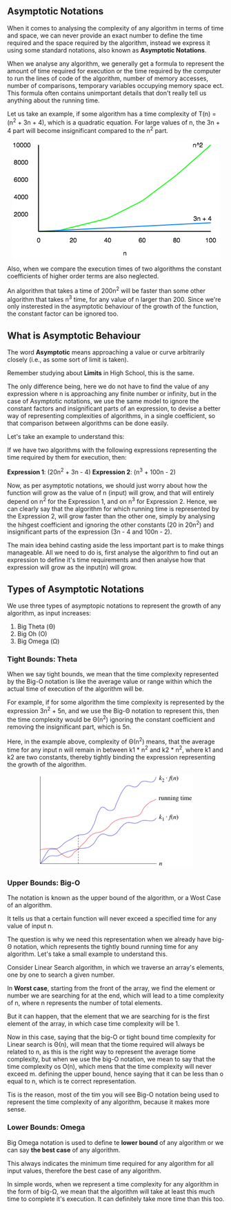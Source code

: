 
## Asymptotic Notations

When it comes to analysing the complexity of any algorithm in terms of time and space, we can never provide an exact number to define the time required and the space required by the algorithm, instead we express it using some standard notations, also known as **Asymptotic Notations**.

When we analyse any algorithm, we generally get a formula to represent the amount of time required for execution or the time required by the computer to run the lines of code of the algorithm, number of memory accesses, number of comparisons, temporary variables occupying memory space ect. This formula often contains unimportant details that don't really tell us anything about the running time. 

Let us take an example, if some algorithm has a time complexity of T(n) = (n<sup>2</sup> + 3n + 4), which is a quadratic equation. For large values of n, the 3n + 4 part will become insignificant compared to the n<sup>2</sup> part.

<p align="center">
  <img src="https://github.com/Darius0852/Data-Structures-and-Algorithms/blob/main/StudyTonightNotes/Images/aysmptotic-notation-1.webp" />
</p>

Also, when we compare the execution times of two algorithms the constant coefficients of higher order terms are also neglected.

An algorithm that takes a time of 200n<sup>2</sup> will be faster than some other algorithm that takes n<sup>3</sup> time, for any value of n larger than 200. Since we're only insterested in the asymptotic behaviour of the growth of the function, the constant factor can be ignored too. 

## What is Asymptotic Behaviour

The word **Asymptotic** means approaching a value or curve arbitrarily closely (i.e., as some sort of limit is taken).

Remember studying about **Limits** in High School, this is the same. 

The only difference being, here we do not have to find the value of any expression where n is approaching any finite number or infinity, but in the case of Asymptotic notations, we use the same model to ignore the constant factors and insignificant parts of an expression, to devise a better way of representing complexities of algorithms, in a single coefficient, so that comparison between algorithms can be done easily. 

Let's take an example to understand this:

If we have two algorithms with the following expressions representing the time required by them for execution, then:

**Expression 1**: (20n<sup>2</sup> + 3n - 4)
**Expression 2**: (n<sup>3</sup> + 100n - 2)

Now, as per asymptotic notations, we should just worry about how the function will grow as the value of n (input) will grow, and that will entirely depend on n<sup>2</sup> for the Expression 1, and on n<sup>3</sup> for Expression 2. Hence, we can clearly say that the algorithm for which running time is represented by the Expression 2, will grow faster than the other one, simply by analysing the hihgest coefficient and ignoring the other constants (20 in 20n<sup>2</sup>) and insignificant parts of the expression (3n - 4 and 100n - 2).

The main idea behind casting aside the less important part is to make things manageable. All we need to do is, first analyse the algorithm to find out an expression to define it's time requirements and then analyse how that expression will grow as the input(n) will grow.

## Types of Asymptotic Notations

We use three types of asymptopic notations to represent the growth of any algorithm, as input increases:

1) Big Theta (Θ)
2) Big Oh (O)
3) Big Omega (Ω)

### Tight Bounds: Theta 

When we say tight bounds, we mean that the time complexity represented by the Big-O notation is like the average value or range within which the actual time of execution of the algorithm will be. 

For example, if for some algorithm the time complexity is represented by the expression 3n<sup>2</sup> + 5n, and we use the Big-Θ notation to represent this, then the time complexity would be Θ(n<sup>2</sup>) ignoring the constant coefficient and removing the insignificant part, which is 5n. 

Here, in the example above, complexity of Θ(n<sup>2</sup>) means, that the average time for any input n will remain in between k1 * n<sup>2</sup> and k2 * n<sup>2</sup>, where k1 and k2 are two constants, thereby tightly binding the expression representing the growth of the algorithm. 

<p align="center">
  <img src="https://github.com/Darius0852/Data-Structures-and-Algorithms/blob/main/Images/big-theta.png" />
</p>

### Upper Bounds: Big-O

The notation is known as the upper bound of the algorithm, or a Wost Case of an algorithm.

It tells us that a certain function will never exceed a specified time for any value of input n.

The question is why we need this representation when we already have big-Θ notation, which represents the tightly bound running time for any algorithm. Let's take a small example to understand this.

Consider Linear Search algorithm, in which we traverse an array's elements, one by one to search a given number.

In **Worst case**, starting from the front of the array, we find the element or number we are searching for at the end, which will lead to a time complexity of n, where n represents the number of total elements. 

But it can happen, that the element that we are searching for is the first element of the array, in which case time complexity will be 1.

Now in this case, saying that the big-O or tight bound time complexity for Linear search is Θ(n), will mean that the tiome required will always be related to n, as this is the right way to represent the average tiome complexity, but when we use the big-O notation, we mean to say that the time complexity os O(n), which mens that the time complexity will never exceed m. defining the upper bound, hence saying that it can be less than o equal to n, which is te correct representation.

Tis is the reason, most of the tim you will see Big-O notation being used to represent the time complexity of any algorithm, because it makes more sense.

### Lower Bounds: Omega

Big Omega notation is used to define te **lower bound** of any algorithm or we can say **the best case** of any algorithm.

This always indicates the minimum time required for any algorithm for all input values, therefore the best case of any algorithm.

In simple words, when we represent a time complexity for any algorithm in the form of big-Ω, we mean that the algorithm will take at least this much time to complete it's execution. It can definitely take more time than this too. 

